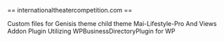 == internationaltheatercompetition.com ==

Custom files for Genisis theme child theme Mai-Lifestyle-Pro
And Views Addon Plugin
Utilizing WPBusinessDirectoryPlugin for WP
